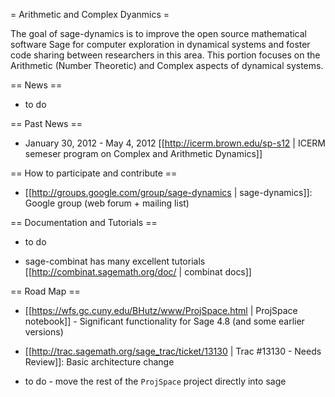 = Arithmetic and Complex Dyanmics =

The goal of sage-dynamics is to improve the open source mathematical software Sage for computer exploration in dynamical systems and foster code sharing between researchers in this area. This portion focuses on the Arithmetic (Number Theoretic) and Complex aspects of dynamical systems.

== News ==

 * to do

== Past News ==

 * January 30, 2012 - May 4, 2012 [[http://icerm.brown.edu/sp-s12 | ICERM semeser program on Complex and Arithmetic Dynamics]]

== How to participate and contribute ==

 * [[http://groups.google.com/group/sage-dynamics | sage-dynamics]]: Google group (web forum + mailing list)

== Documentation and Tutorials ==

 * to do
 
 * sage-combinat has many excellent tutorials [[http://combinat.sagemath.org/doc/ | combinat docs]]

== Road Map ==

 * [[https://wfs.gc.cuny.edu/BHutz/www/ProjSpace.html | ProjSpace notebook]] - Significant functionality for Sage 4.8 (and some earlier versions)

 * [[http://trac.sagemath.org/sage_trac/ticket/13130 | Trac #13130 - Needs Review]]: Basic architecture change

 * to do - move the rest of the ``ProjSpace`` project directly into sage
